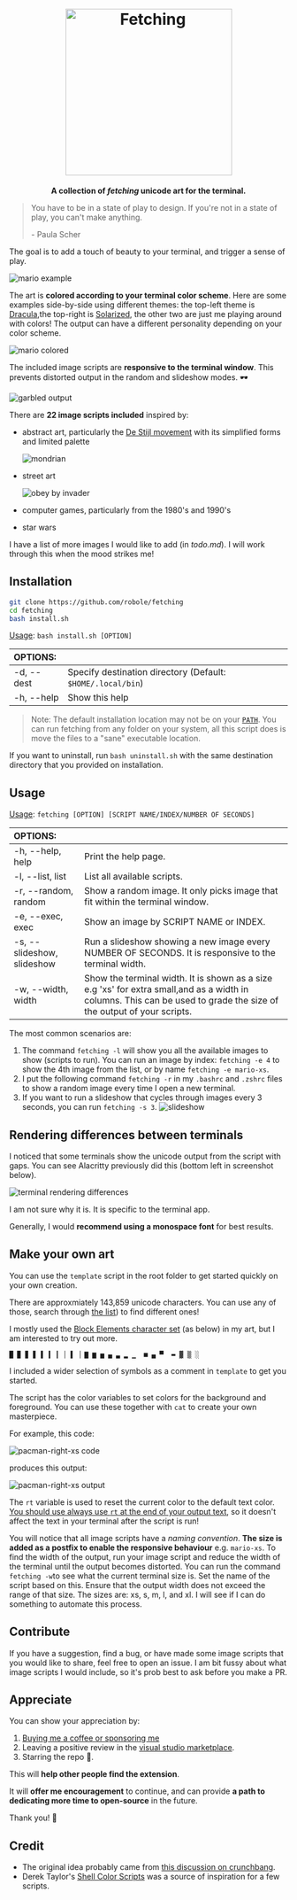 <h1 align="center">
  <br>
    <img align="center" src="img/title/logo.png" width="301" alt="Fetching">
  <br>
</h1>
<p align="center"><strong>A collection of <i>fetching</i> unicode art for the terminal.</strong></p>

> You have to be in a state of play to design. If you're not in a state of play, you can't make anything.
>
> \- Paula Scher

The goal is to add a touch of beauty to your terminal, and trigger a sense of play.

![mario example](img/mario-mytheme.png)

The art is **colored according to your terminal color scheme**. Here are some examples side-by-side using different themes: the top-left theme is [Dracula](https://draculatheme.com/),the top-right is [Solarized](https://ethanschoonover.com/solarized/), the other two are just me playing around with colors! The output can have a different personality depending on your color scheme.

![mario colored](img/mario-colors.png)

The included image scripts are **responsive to the terminal window**. This prevents distorted output in the random and slideshow modes. 🕶️

![garbled output](img/garbled.png)

There are **22 image scripts included** inspired by:

- abstract art, particularly the [De Stijl movement](https://en.wikipedia.org/wiki/De_Stijl) with its simplified forms and limited palette

  ![mondrian](img/mondrian.png)

- street art

  ![obey by invader](img/obey.png)

- computer games, particularly from the 1980's and 1990's
- star wars

I have a list of more images I would like to add (in *todo.md*). I will work through this when the mood strikes me!

## Installation

```bash
git clone https://github.com/robole/fetching
cd fetching
bash install.sh
```

 <u>Usage</u>: `bash install.sh [OPTION]`

|  OPTIONS:           | |
|:--------------------|:-------------|
|-d, --dest           | Specify destination directory (Default: `$HOME/.local/bin`)|
|-h, --help           | Show this help|

> Note: The default installation location may not be on your [`PATH`](https://opensource.com/article/17/6/set-path-linux). You can run fetching from any folder on your system, all this script does is move the files to a "sane" executable location.

If you want to uninstall, run `bash uninstall.sh` with the same destination directory that you provided on installation.

## Usage

<u>Usage</u>: `fetching [OPTION] [SCRIPT NAME/INDEX/NUMBER OF SECONDS]`

|  OPTIONS:           | |
|:--------------------|:-------------|
| -h, --help, help|Print the help page.  |
| -l, --list, list    | List all available scripts.|
| -r, --random, random | Show a random image. It only picks image that fit within the terminal window.|
| -e, --exec, exec     | Show an image by SCRIPT NAME or INDEX. |
| -s, --slideshow, slideshow |	Run a slideshow showing a new image every NUMBER OF SECONDS. It is responsive to the terminal width.|
| -w, --width, width | Show the terminal width. It is shown as a size e.g 'xs' for extra small,and as a width in columns. This can be used to grade the size of the output of your scripts.|

The most common scenarios are:
1. The command `fetching -l` will show you all the available images to show (scripts to run). You can run an image by index: `fetching -e 4` to show the 4th image from the list, or by name `fetching -e mario-xs`.
1. I put the following command `fetching -r` in my `.bashrc` and `.zshrc` files to show a random image every time I open a new terminal.
1. If you want to run a slideshow that cycles through images every 3 seconds, you can run `fetching -s 3`.
  ![slideshow](img/slideshow.gif)

## Rendering differences between terminals

I noticed that some terminals show the unicode output from the script with gaps. You can see Alacritty previously did this (bottom left in screenshot below).

![terminal rendering differences](img/terminal-diff.png)

I am not sure why it is. It is specific to the terminal app.

Generally, I would **recommend using a monospace font** for best results.

## Make your own art

You can use the `template` script in the root folder to get started quickly on your own creation.

There are approxmiately 143,859 unicode characters. You can use any of those, search through [the list](https://en.wikipedia.org/wiki/List_of_Unicode_characters)) to find different ones!

I mostly used the [Block Elements character set](https://en.wikipedia.org/wiki/Block_Elements) (as below) in my art, but I am interested to try out more.

```
█ ▉ ▊ ▋ ▌ ▍ ▎ ▏▐ ▕ ▇ ▆ ▅ ▄ ▃ ▂ ▁  ■ ▄ ▀  ▬ ▓ ▒ ░ 
```

I included a wider selection of symbols as a comment in `template` to get you started.

The script has the color variables to set colors for the background and foreground. You can use these together with `cat` to create your own masterpiece.

For example, this code:

![pacman-right-xs code](img/pacman-right-xs-code.png)

produces this output:

![pacman-right-xs output](img/pacman-right-xs-output.png)

The `rt` variable is used to reset the current color to the default text color. <u>You should use always use `rt` at the end of your output text</u>, so it doesn't affect the text in your terminal after the script is run!

You will notice that all image scripts have a *naming convention*. **The size is added as a postfix to enable the responsive behaviour** e.g. `mario-xs`. To find the width of the output, run your image script and reduce the width of the terminal until the output becomes distorted. You can run the command `fetching -w`to see what the current terminal size is. Set the name of the script based on this. Ensure that the output width does not exceed the range of that size. The sizes are: xs, s, m, l, and xl. I will see if I can do something to automate this process.

## Contribute

If you have a suggestion, find a bug, or have made some image scripts that you would like to share, feel free to open an issue. I am bit fussy about what image scripts I would include, so it's prob best to ask before you make a PR.

## Appreciate

You can show your appreciation by:
1. [Buying me a coffee or sponsoring me](https://ko-fi.com/roboleary)
1. Leaving a positive review in the [visual studio marketplace](<https://marketplace.visualstudio.com/items?itemName=robole.marky-stats&ssr=false#review-details>).
1. Starring the repo 🌟.

This will **help other people find the extension**.

It will **offer me encouragement** to continue, and can provide **a path to dedicating more time to open-source** in the future.

Thank you! 🙏

## Credit

- The original idea probably came from [this discussion on crunchbang](https://crunchbang.org/forums/viewtopic.php?id=13645).
- Derek Taylor's [Shell Color Scripts](https://gitlab.com/dwt1/shell-color-scripts) was a source of inspiration for a few scripts.
